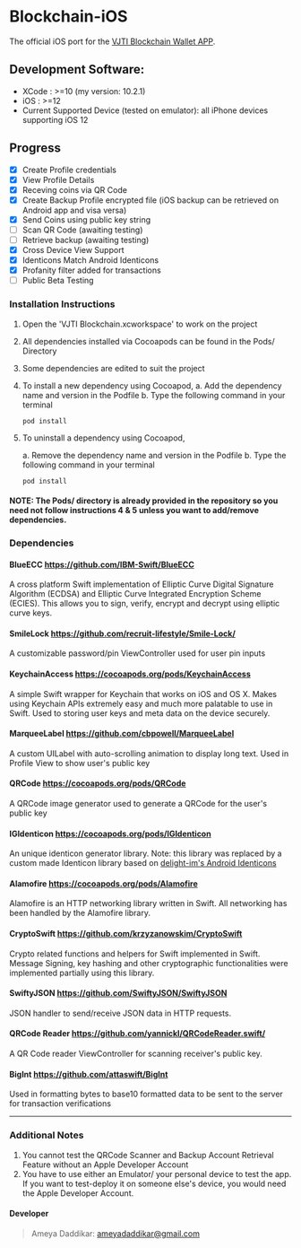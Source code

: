 # Blockchain-iOS

The official iOS port for the [VJTI Blockchain Wallet APP](https://github.com/VJTI-AI-Blockchain/VJTI-Blockchain-Wallet).

## Development Software:
- XCode : >=10 (my version: 10.2.1)
- iOS   : >=12
- Current Supported Device (tested on emulator): all iPhone devices supporting iOS 12 


## Progress
- [x] Create Profile credentials
- [x] View Profile Details
- [x] Receving coins via QR Code
- [x] Create Backup Profile encrypted file (iOS backup can be retrieved on Android app and visa versa)
- [x] Send Coins using public key string
- [ ] Scan QR Code (awaiting testing)
- [ ] Retrieve backup (awaiting testing)
- [X] Cross Device View Support
- [X] Identicons Match Android Identicons
- [X] Profanity filter added for transactions
- [ ] Public Beta Testing

### Installation Instructions
1. Open the 'VJTI Blockchain.xcworkspace' to work on the project
2. All dependencies installed via Cocoapods can be found in the Pods/ Directory
3. Some dependencies are edited to suit the project
4. To install a new dependency using Cocoapod, 
   a. Add the dependency name and version in the Podfile 
   b. Type the following command in your terminal
   ```
   pod install
   ```
5. To uninstall a dependency using Cocoapod, 
   
      a. Remove the dependency name and version in the Podfile 
      b. Type the following command in your terminal
   
   ```
   pod install
   ```

#### NOTE: The Pods/ directory is already provided in the repository so you need not follow instructions 4 & 5 unless you want to add/remove dependencies.

### Dependencies

#### BlueECC https://github.com/IBM-Swift/BlueECC
A cross platform Swift implementation of Elliptic Curve Digital Signature Algorithm (ECDSA) and Elliptic Curve Integrated Encryption Scheme (ECIES). This allows you to sign, verify, encrypt and decrypt using elliptic curve keys.


#### SmileLock https://github.com/recruit-lifestyle/Smile-Lock/
A customizable password/pin ViewController used for user pin inputs

#### KeychainAccess https://cocoapods.org/pods/KeychainAccess
A simple Swift wrapper for Keychain that works on iOS and OS X. Makes using Keychain APIs extremely easy and much more palatable to use in Swift. Used to storing user keys and meta data on the device securely.

#### MarqueeLabel https://github.com/cbpowell/MarqueeLabel
A custom UILabel with auto-scrolling animation to display long text. Used in Profile View to show user's public key

#### QRCode https://cocoapods.org/pods/QRCode
A QRCode image generator used to generate a QRCode for the user's public key

#### IGIdenticon https://cocoapods.org/pods/IGIdenticon
An unique identicon generator library. Note: this library was replaced by a custom made Identicon library based on [delight-im's Android Identicons](https://github.com/delight-im/Android-Identicons)

#### Alamofire https://cocoapods.org/pods/Alamofire
Alamofire is an HTTP networking library written in Swift. All networking has been handled by the Alamofire library.

#### CryptoSwift https://github.com/krzyzanowskim/CryptoSwift
Crypto related functions and helpers for Swift implemented in Swift. Message Signing, key hashing and other cryptographic functionalities were implemented partially using this library.

#### SwiftyJSON https://github.com/SwiftyJSON/SwiftyJSON
JSON handler to send/receive JSON data in HTTP requests.

#### QRCode Reader https://github.com/yannickl/QRCodeReader.swift/
A QR Code reader ViewController for scanning receiver's public key.

#### BigInt https://github.com/attaswift/BigInt
Used in formatting bytes to base10 formatted data to be sent to the server for transaction verifications

---

### Additional Notes
1. You cannot test the QRCode Scanner and Backup Account Retrieval Feature without an Apple Developer Account
2. You have to use either an Emulator/ your personal device to test the app. If you want to test-deploy it on someone else's device, you would need the Apple Developer Account.

#### Developer
> Ameya Daddikar: ameyadaddikar@gmail.com
